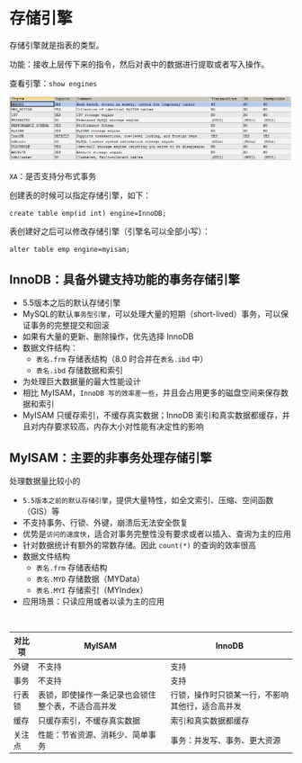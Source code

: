# 存储引擎

存储引擎就是指表的类型。

功能：接收上层传下来的指令，然后对表中的数据进行提取或者写入操作。

查看引擎：`show engines`

![image-20221208190511495](images/image-20221208190511495.png)

`XA`：是否支持分布式事务

创建表的时候可以指定存储引擎，如下：

```mysql
create table emp(id int) engine=InnoDB;
```

表创建好之后可以修改存储引擎（引擎名可以全部小写）：

```mysql
alter table emp engine=myisam;
```

## InnoDB：具备外键支持功能的事务存储引擎

- 5.5版本之后的默认存储引擎
- MySQL的默认`事务型引擎`，可以处理大量的短期（short-lived）事务，可以保证事务的完整提交和回滚
- 如果有大量的更新、删除操作，优先选择 InnoDB
- 数据文件结构：
	- `表名.frm` 存储表结构（8.0 时合并在`表名.ibd` 中）
	- `表名.ibd` 存储数据和索引
- 为处理巨大数据量的最大性能设计
- 相比 MyISAM，`InnoDB 写的效率差一些`，并且会占用更多的磁盘空间来保存数据和索引
- MyISAM 只缓存索引，不缓存真实数据；InnoDB 索引和真实数据都缓存，并且对内存要求较高，内存大小对性能有决定性的影响

## MyISAM：主要的非事务处理存储引擎

处理数据量比较小的

- `5.5版本之前的默认存储引擎`，提供大量特性，如全文索引、压缩、空间函数（GIS）等
- 不支持事务、行锁、外键，崩溃后无法安全恢复
- 优势是`访问的速度快`，适合对事务完整性没有要求或者以插入、查询为主的应用
- 针对数据统计有额外的常数存储。因此 `count(*)` 的查询的效率很高
- 数据文件结构
	- `表名.frm` 存储表结构
	- `表名.MYD` 存储数据（MYData）
	- `表名.MYI` 存储索引（MYIndex）
- 应用场景：只读应用或者以读为主的应用

<br/>

| 对比项 | MyISAM                                             | InnoDB                                           |
| ------ | -------------------------------------------------- | ------------------------------------------------ |
| 外键   | 不支持                                             | 支持                                             |
| 事务   | 不支持                                             | 支持                                             |
| 行表锁 | 表锁，即使操作一条记录也会锁住整个表，不适合高并发 | 行锁，操作时只锁某一行，不影响其他行，适合高并发 |
| 缓存   | 只缓存索引，不缓存真实数据                         | 索引和真实数据都缓存                             |
| 关注点 | 性能：节省资源、消耗少、简单事务                   | 事务：并发写、事务、更大资源                     |
